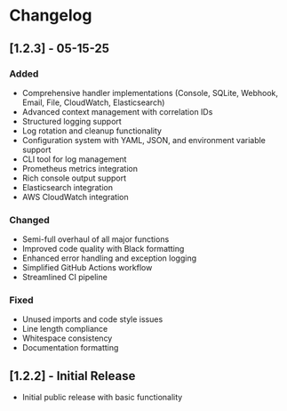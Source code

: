 # Changelog

## [1.2.3] - 05-15-25

### Added
- Comprehensive handler implementations (Console, SQLite, Webhook, Email, File, CloudWatch, Elasticsearch)
- Advanced context management with correlation IDs
- Structured logging support
- Log rotation and cleanup functionality
- Configuration system with YAML, JSON, and environment variable support
- CLI tool for log management
- Prometheus metrics integration
- Rich console output support
- Elasticsearch integration
- AWS CloudWatch integration

### Changed
- Semi-full overhaul of all major functions
- Improved code quality with Black formatting
- Enhanced error handling and exception logging
- Simplified GitHub Actions workflow
- Streamlined CI pipeline

### Fixed
- Unused imports and code style issues
- Line length compliance
- Whitespace consistency
- Documentation formatting

## [1.2.2] - Initial Release

- Initial public release with basic functionality 
